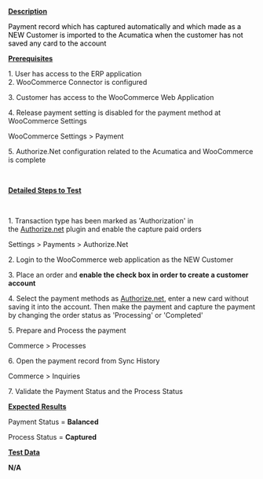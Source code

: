 
<p><u><strong>Description</strong></u></p>
<p><span style="color: rgb(0,0,0);">Payment record which has captured automatically and which made as a NEW Customer is imported to the Acumatica when the customer has not saved any card to the account</span></p>
<p><u><strong>Prerequisites</strong></u></p>
<p>1. User has access to the ERP application<br />2. WooCommerce Connector is configured</p>
<p>3. Customer has access to the WooCommerce Web Application</p>
<p>4. Release payment setting is disabled for the payment method at WooCommerce Settings</p>
<p>WooCommerce Settings &gt; Payment</p>
<p>5. Authorize.Net configuration related to the Acumatica and WooCommerce is complete</p>
<p>&nbsp;</p>
<p><u><strong>Detailed Steps to Test</strong></u></p>
<p>&nbsp;</p>
<p>1. Transaction type has been marked as 'Authorization' in the&nbsp;<a class="external-link" href="http://authorize.net/" rel="nofollow">Authorize.net</a>&nbsp;plugin and enable the capture paid orders</p>
<p>Settings &gt; Payments &gt; Authorize.Net</p>
<p>2. Login to the WooCommerce web application as the NEW Customer</p>
<p>3. Place an order and <strong>enable the check box in order to create a customer account</strong></p>
<p>4. Select the payment methods as&nbsp;<a class="external-link" href="http://authorize.net/" rel="nofollow">Authorize.net</a>, enter a new card without saving it into the account. Then make the payment and capture the payment by changing the order status as 'Processing' or 'Completed'</p>
<p>5. Prepare and Process the payment</p>
<p>Commerce &gt; Processes</p>
<p>6. Open the payment record from Sync History</p>
<p>Commerce &gt; Inquiries</p>
<p>7. Validate the Payment Status and the Process Status</p>
<p><u><strong>Expected Results</strong></u></p>
<p>Payment Status =&nbsp;<strong>Balanced</strong></p>
<p>Process Status =&nbsp;<strong>Captured</strong></p>
<p><u><strong>Test Data</strong></u></p>
<p><strong>N/A</strong></p>
